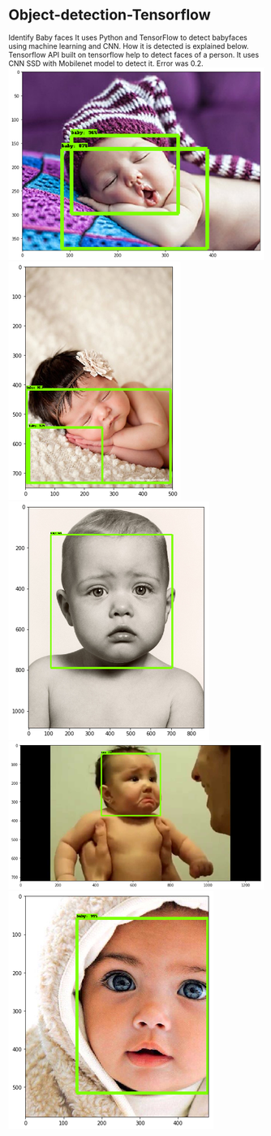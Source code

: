 # Object-detection-Tensorflow
Identify Baby faces 
It uses Python and TensorFlow to detect babyfaces using machine learning and CNN.
How it is detected is explained below. Tensorflow API built on tensorflow help to detect faces of a person. It uses CNN SSD with Mobilenet model to detect it. Error was 0.2. 
![](https://github.com/abhikghosh12/Object-detection-Tensorflow/blob/master/index.png)
![](https://github.com/abhikghosh12/Object-detection-Tensorflow/blob/master/index2.png)
![](https://github.com/abhikghosh12/Object-detection-Tensorflow/blob/master/index3.png)
![](https://github.com/abhikghosh12/Object-detection-Tensorflow/blob/master/index4.png)
![](https://github.com/abhikghosh12/Object-detection-Tensorflow/blob/master/index5.png)
